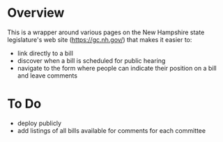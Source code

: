 # Overview
This is a wrapper around various pages on the New Hampshire state legislature's web site (https://gc.nh.gov/) that makes it easier to:
- link directly to a bill
- discover when a bill is scheduled for public hearing
- navigate to the form where people can indicate their position on a bill and leave comments

# To Do
- deploy publicly
- add listings of all bills available for comments for each committee



